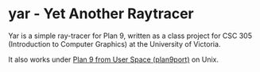# yar - Yet Another Raytracer

Yar is a simple ray-tracer for Plan 9, written as a class project for
CSC 305 (Introduction to Computer Graphics) at the University of
Victoria.

It also works under [Plan 9 from User Space (plan9port)][plan9port] on Unix.

[plan9port]: http://swtch.com/plan9port/
